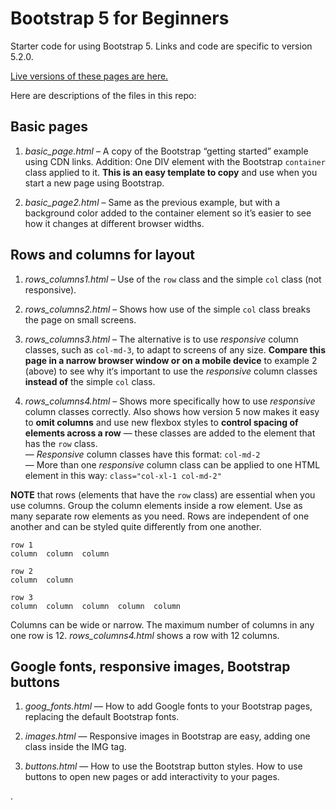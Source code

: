 # Bootstrap 5 for Beginners

Starter code for using Bootstrap 5. Links and code are specific to version 5.2.0.

[Live versions of these pages are here.](https://macloo.github.io/bootstrap5-beginners/)

Here are descriptions of the files in this repo:

## Basic pages

1. *basic_page.html* – A copy of the Bootstrap “getting started” example using CDN links. Addition: One DIV element with the Bootstrap `container` class applied to it. **This is an easy template to copy** and use when you start a new page using Bootstrap.

2. *basic_page2.html* – Same as the previous example, but with a background color added to the container element so it’s easier to see how it changes at different browser widths.

## Rows and columns for layout

1. *rows_columns1.html* – Use of the `row` class and the simple `col` class (not responsive).

2. *rows_columns2.html* – Shows how use of the simple `col` class breaks the page on small screens.

3. *rows_columns3.html* – The alternative is to use *responsive* column classes, such as `col-md-3`, to adapt to screens of any size. **Compare this page in a narrow browser window or on a mobile device** to example 2 (above) to see why it‘s important to use the *responsive* column classes **instead of** the simple `col` class.

4. *rows_columns4.html* – Shows more specifically how to use *responsive* column classes correctly. Also shows how version 5 now makes it easy to **omit columns** and use new flexbox styles to **control spacing of elements across a row** — these classes are added to the element that has the `row` class.<br>
— *Responsive* column classes have this format: `col-md-2`<br>
— More than one *responsive* column class can be applied to one HTML element in this way: `class="col-xl-1 col-md-2"`

**NOTE** that rows (elements that have the `row` class) are essential when you use columns. Group the column elements inside a row element. Use as many separate row elements as you need. Rows are independent of one another and can be styled quite differently from one another.

```
row 1
column  column  column

row 2
column  column

row 3
column  column  column  column  column
```

Columns can be wide or narrow. The maximum number of columns in any one row is 12. *rows_columns4.html* shows a row with 12 columns.

## Google fonts, responsive images, Bootstrap buttons

1. *goog_fonts.html* — How to add Google fonts to your Bootstrap pages, replacing the default Bootstrap fonts.

2. *images.html* — Responsive images in Bootstrap are easy, adding one class inside the IMG tag.

3. *buttons.html* — How to use the Bootstrap button styles. How to use buttons to open new pages or add interactivity to your pages.

.
